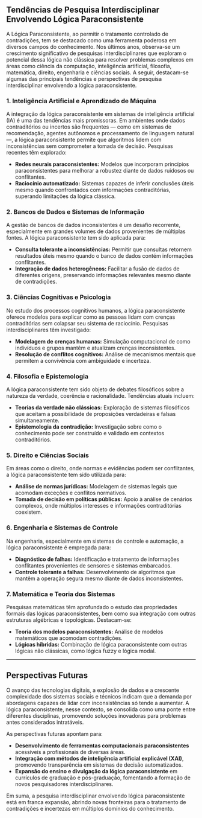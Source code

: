 
## Tendências de Pesquisa Interdisciplinar Envolvendo Lógica Paraconsistente

A Lógica Paraconsistente, ao permitir o tratamento controlado de contradições, tem se destacado como uma ferramenta poderosa em diversos campos do conhecimento. Nos últimos anos, observa-se um crescimento significativo de pesquisas interdisciplinares que exploram o potencial dessa lógica não clássica para resolver problemas complexos em áreas como ciência da computação, inteligência artificial, filosofia, matemática, direito, engenharia e ciências sociais. A seguir, destacam-se algumas das principais tendências e perspectivas de pesquisa interdisciplinar envolvendo a lógica paraconsistente.

### 1. **Inteligência Artificial e Aprendizado de Máquina**

A integração da lógica paraconsistente em sistemas de inteligência artificial (IA) é uma das tendências mais promissoras. Em ambientes onde dados contraditórios ou incertos são frequentes — como em sistemas de recomendação, agentes autônomos e processamento de linguagem natural —, a lógica paraconsistente permite que algoritmos lidem com inconsistências sem comprometer a tomada de decisão. Pesquisas recentes têm explorado:

- **Redes neurais paraconsistentes:** Modelos que incorporam princípios paraconsistentes para melhorar a robustez diante de dados ruidosos ou conflitantes.
- **Raciocínio automatizado:** Sistemas capazes de inferir conclusões úteis mesmo quando confrontados com informações contraditórias, superando limitações da lógica clássica.

### 2. **Bancos de Dados e Sistemas de Informação**

A gestão de bancos de dados inconsistentes é um desafio recorrente, especialmente em grandes volumes de dados provenientes de múltiplas fontes. A lógica paraconsistente tem sido aplicada para:

- **Consulta tolerante a inconsistências:** Permitir que consultas retornem resultados úteis mesmo quando o banco de dados contém informações conflitantes.
- **Integração de dados heterogêneos:** Facilitar a fusão de dados de diferentes origens, preservando informações relevantes mesmo diante de contradições.

### 3. **Ciências Cognitivas e Psicologia**

No estudo dos processos cognitivos humanos, a lógica paraconsistente oferece modelos para explicar como as pessoas lidam com crenças contraditórias sem colapsar seu sistema de raciocínio. Pesquisas interdisciplinares têm investigado:

- **Modelagem de crenças humanas:** Simulação computacional de como indivíduos e grupos mantêm e atualizam crenças inconsistentes.
- **Resolução de conflitos cognitivos:** Análise de mecanismos mentais que permitem a convivência com ambiguidade e incerteza.

### 4. **Filosofia e Epistemologia**

A lógica paraconsistente tem sido objeto de debates filosóficos sobre a natureza da verdade, coerência e racionalidade. Tendências atuais incluem:

- **Teorias da verdade não clássicas:** Exploração de sistemas filosóficos que aceitam a possibilidade de proposições verdadeiras e falsas simultaneamente.
- **Epistemologia da contradição:** Investigação sobre como o conhecimento pode ser construído e validado em contextos contraditórios.

### 5. **Direito e Ciências Sociais**

Em áreas como o direito, onde normas e evidências podem ser conflitantes, a lógica paraconsistente tem sido utilizada para:

- **Análise de normas jurídicas:** Modelagem de sistemas legais que acomodam exceções e conflitos normativos.
- **Tomada de decisão em políticas públicas:** Apoio à análise de cenários complexos, onde múltiplos interesses e informações contraditórias coexistem.

### 6. **Engenharia e Sistemas de Controle**

Na engenharia, especialmente em sistemas de controle e automação, a lógica paraconsistente é empregada para:

- **Diagnóstico de falhas:** Identificação e tratamento de informações conflitantes provenientes de sensores e sistemas embarcados.
- **Controle tolerante a falhas:** Desenvolvimento de algoritmos que mantêm a operação segura mesmo diante de dados inconsistentes.

### 7. **Matemática e Teoria dos Sistemas**

Pesquisas matemáticas têm aprofundado o estudo das propriedades formais das lógicas paraconsistentes, bem como sua integração com outras estruturas algébricas e topológicas. Destacam-se:

- **Teoria dos modelos paraconsistentes:** Análise de modelos matemáticos que acomodam contradições.
- **Lógicas híbridas:** Combinação de lógica paraconsistente com outras lógicas não clássicas, como lógica fuzzy e lógica modal.

---

## **Perspectivas Futuras**

O avanço das tecnologias digitais, a explosão de dados e a crescente complexidade dos sistemas sociais e técnicos indicam que a demanda por abordagens capazes de lidar com inconsistências só tende a aumentar. A lógica paraconsistente, nesse contexto, se consolida como uma ponte entre diferentes disciplinas, promovendo soluções inovadoras para problemas antes considerados intratáveis.

As perspectivas futuras apontam para:

- **Desenvolvimento de ferramentas computacionais paraconsistentes** acessíveis a profissionais de diversas áreas.
- **Integração com métodos de inteligência artificial explicável (XAI)**, promovendo transparência em sistemas de decisão automatizados.
- **Expansão do ensino e divulgação da lógica paraconsistente** em currículos de graduação e pós-graduação, fomentando a formação de novos pesquisadores interdisciplinares.

Em suma, a pesquisa interdisciplinar envolvendo lógica paraconsistente está em franca expansão, abrindo novas fronteiras para o tratamento de contradições e incertezas em múltiplos domínios do conhecimento.
```
